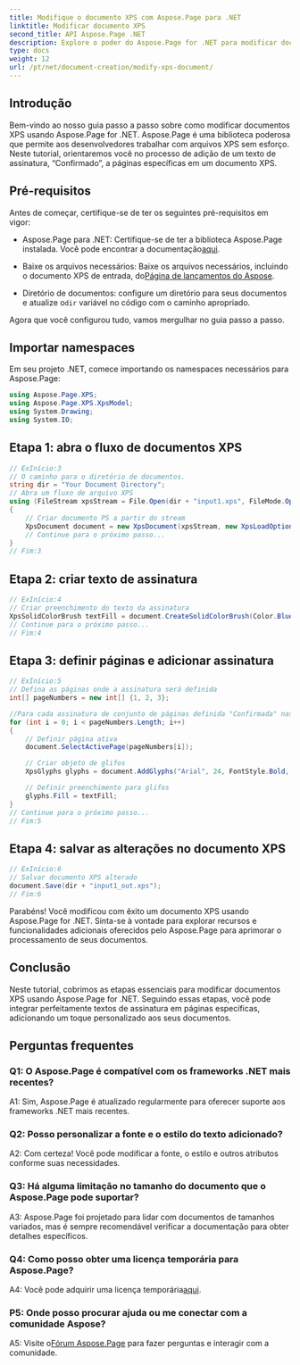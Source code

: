 ```yaml
---
title: Modifique o documento XPS com Aspose.Page para .NET
linktitle: Modificar documento XPS
second_title: API Aspose.Page .NET
description: Explore o poder do Aspose.Page for .NET para modificar documentos XPS sem esforço. Siga nosso guia passo a passo, aprimore o processamento de documentos e adicione textos de assinatura personalizados.
type: docs
weight: 12
url: /pt/net/document-creation/modify-xps-document/
---
```

## Introdução

Bem-vindo ao nosso guia passo a passo sobre como modificar documentos XPS usando Aspose.Page for .NET. Aspose.Page é uma biblioteca poderosa que permite aos desenvolvedores trabalhar com arquivos XPS sem esforço. Neste tutorial, orientaremos você no processo de adição de um texto de assinatura, “Confirmado”, a páginas específicas em um documento XPS.

## Pré-requisitos

Antes de começar, certifique-se de ter os seguintes pré-requisitos em vigor:

- Aspose.Page para .NET: Certifique-se de ter a biblioteca Aspose.Page instalada. Você pode encontrar a documentação[aqui](https://reference.aspose.com/page/net/).

-  Baixe os arquivos necessários: Baixe os arquivos necessários, incluindo o documento XPS de entrada, do[Página de lançamentos do Aspose](https://releases.aspose.com/page/net/).

-  Diretório de documentos: configure um diretório para seus documentos e atualize o`dir` variável no código com o caminho apropriado.

Agora que você configurou tudo, vamos mergulhar no guia passo a passo.

## Importar namespaces

Em seu projeto .NET, comece importando os namespaces necessários para Aspose.Page:

```csharp
using Aspose.Page.XPS;
using Aspose.Page.XPS.XpsModel;
using System.Drawing;
using System.IO;
```

## Etapa 1: abra o fluxo de documentos XPS

```csharp
// ExInício:3
// O caminho para o diretório de documentos.
string dir = "Your Document Directory";
// Abra um fluxo de arquivo XPS
using (FileStream xpsStream = File.Open(dir + "input1.xps", FileMode.Open, FileAccess.Read))
{
    // Criar documento PS a partir do stream
    XpsDocument document = new XpsDocument(xpsStream, new XpsLoadOptions());
    // Continue para o próximo passo...
}
// Fim:3
```

## Etapa 2: criar texto de assinatura

```csharp
// ExInício:4
// Criar preenchimento do texto da assinatura
XpsSolidColorBrush textFill = document.CreateSolidColorBrush(Color.BlueViolet);
// Continue para o próximo passo...
// Fim:4
```

## Etapa 3: definir páginas e adicionar assinatura

```csharp
// ExInício:5
// Defina as páginas onde a assinatura será definida
int[] pageNumbers = new int[] {1, 2, 3};

//Para cada assinatura de conjunto de páginas definida "Confirmada" nas coordenadas x=650 e y=950
for (int i = 0; i < pageNumbers.Length; i++)
{
    // Definir página ativa
    document.SelectActivePage(pageNumbers[i]);

    // Criar objeto de glifos
    XpsGlyphs glyphs = document.AddGlyphs("Arial", 24, FontStyle.Bold, 650, 900, "Confirmed");

    // Definir preenchimento para glifos
    glyphs.Fill = textFill;
}
// Continue para o próximo passo...
// Fim:5
```

## Etapa 4: salvar as alterações no documento XPS

```csharp
// ExInício:6
// Salvar documento XPS alterado
document.Save(dir + "input1_out.xps");
// Fim:6
```

Parabéns! Você modificou com êxito um documento XPS usando Aspose.Page for .NET. Sinta-se à vontade para explorar recursos e funcionalidades adicionais oferecidos pelo Aspose.Page para aprimorar o processamento de seus documentos.

## Conclusão

Neste tutorial, cobrimos as etapas essenciais para modificar documentos XPS usando Aspose.Page for .NET. Seguindo essas etapas, você pode integrar perfeitamente textos de assinatura em páginas específicas, adicionando um toque personalizado aos seus documentos.

## Perguntas frequentes

### Q1: O Aspose.Page é compatível com os frameworks .NET mais recentes?

A1: Sim, Aspose.Page é atualizado regularmente para oferecer suporte aos frameworks .NET mais recentes.

### Q2: Posso personalizar a fonte e o estilo do texto adicionado?

A2: Com certeza! Você pode modificar a fonte, o estilo e outros atributos conforme suas necessidades.

### Q3: Há alguma limitação no tamanho do documento que o Aspose.Page pode suportar?

A3: Aspose.Page foi projetado para lidar com documentos de tamanhos variados, mas é sempre recomendável verificar a documentação para obter detalhes específicos.

### Q4: Como posso obter uma licença temporária para Aspose.Page?

 A4: Você pode adquirir uma licença temporária[aqui](https://purchase.aspose.com/temporary-license/).

### P5: Onde posso procurar ajuda ou me conectar com a comunidade Aspose?

 A5: Visite o[Fórum Aspose.Page](https://forum.aspose.com/c/page/39) para fazer perguntas e interagir com a comunidade.